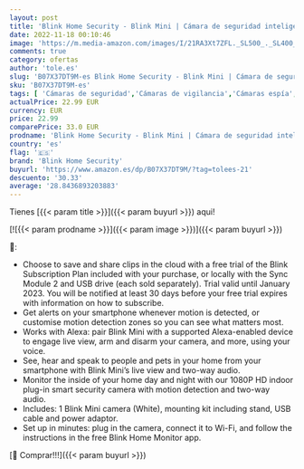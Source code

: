 ```yaml
---
layout: post
title: 'Blink Home Security - Blink Mini | Cámara de seguridad inteligente compacta  interior  cableada  vídeo HD 1080p  detección de movimiento  audio bidireccional  fácil de configurar  compatible con Alexa | 1 cámara  blanco '
date: 2022-11-18 00:10:46
image: 'https://m.media-amazon.com/images/I/21RA3Xt7ZFL._SL500_._SL400_.jpg'
comments: true
category: ofertas
author: 'tole.es'
slug: 'B07X37DT9M-es Blink Home Security - Blink Mini | Cámara de seguridad...'
sku: 'B07X37DT9M-es'
tags: [ 'Cámaras de seguridad','Cámaras de vigilancia','Cámaras espía','Dispositivos Amazon','Dispositivos Amazon y Accesorios','Electrónica','Fotografía y videocámaras','Seguridad e iluminación para hogar inteligente','alexa','blink home security','🇪🇸', ]
actualPrice: 22.99 EUR
currency: EUR
price: 22.99
comparePrice: 33.0 EUR
prodname: 'Blink Home Security - Blink Mini | Cámara de seguridad inteligente compacta  interior  cableada  vídeo HD 1080p  detección de movimiento  audio bidireccional  fácil de configurar  compatible con Alexa | 1 cámara  blanco '
country: 'es'
flag: '🇪🇸'
brand: 'Blink Home Security'
buyurl: 'https://www.amazon.es/dp/B07X37DT9M/?tag=tolees-21'
descuento: '30.33'
average: '28.8436893203883'
---
```


Tienes [{{< param title >}}]({{< param buyurl >}}) aqui!

[![{{< param prodname >}}]({{< param image >}})]({{< param buyurl >}})

🔎:

- Choose to save and share clips in the cloud with a free trial of the Blink Subscription Plan included with your purchase, or locally with the Sync Module 2 and USB drive (each sold separately). Trial valid until January 2023. You will be notified at least 30 days before your free trial expires with information on how to subscribe.
- Get alerts on your smartphone whenever motion is detected, or customise motion detection zones so you can see what matters most.
- Works with Alexa: pair Blink Mini with a supported Alexa-enabled device to engage live view, arm and disarm your camera, and more, using your voice.
- See, hear and speak to people and pets in your home from your smartphone with Blink Mini’s live view and two-way audio.
- Monitor the inside of your home day and night with our 1080P HD indoor plug-in smart security camera with motion detection and two-way audio.
- Includes: 1 Blink Mini camera (White), mounting kit including stand, USB cable and power adaptor.
- Set up in minutes: plug in the camera, connect it to Wi-Fi, and follow the instructions in the free Blink Home Monitor app.

[🛒 Comprar!!!]({{< param buyurl >}})
